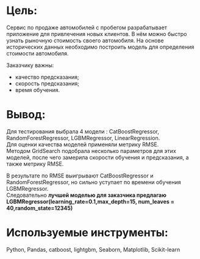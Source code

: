 # Цель:

Сервис по продаже автомобилей с пробегом  разрабатывает приложение для привлечения новых клиентов. В нём можно быстро узнать рыночную стоимость своего автомобиля. На основе исторических данных необходимо построить модель для определения стоимости автомобиля.

Заказчику важны:

- качество предсказания;
- скорость предсказания;
- время обучения.

# Вывод: 

Для тестирования выбрала 4 модели : CatBoostRegressor, RandomForestRegressor, LGBMRegressor, LinearRegression.\
Для оценки качества моделей применяли метрику RMSE.\
Методом GridSearch подобрала несколько параметров для этих моделей, после чего замерила скорости обучения и предсказания, а также метрику RMSE.

В результате по RMSE выигрывают CatBoostRegressor и RandomForestRegressor, но сильно уступает по времени обучения LGBMRegressor.\
Следовательно **лучшей моделью для заказчика предлагаю LGBMRegressor(learning_rate=0.1,max_depth=15, num_leaves = 40,random_state=12345)**



# Используемые инструменты:

Python, Pandas, catboost, lightgbm, Seaborn, Matplotlib, Scikit-learn